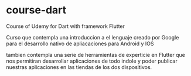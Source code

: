 # course-dart
Course of Udemy for Dart with framework Flutter

Curso que contempla una introduccion a el lenguaje creado por Google para el desarrollo nativo de apliacaciones para 
Android y IOS 

tambien contempla una serie de herramientas de experticie en Flutter que nos permitiran desarrollar aplicaciones de 
todo indole y poder publicar nuestras aplicaciones en las tiendas de los dos dispositivos. 
